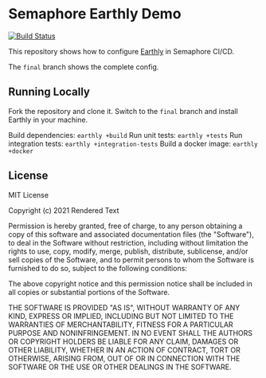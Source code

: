 # Semaphore Earthly Demo

[![Build Status](https://semaphore-demos.semaphoreci.com/badges/semaphore-demo-earthly/branches/final.svg)](https://semaphore-demos.semaphoreci.com/projects/semaphore-demo-earthly)

This repository shows how to configure [Earthly](https://earthly.dev/) in Semaphore CI/CD.

The `final` branch shows the complete config.

## Running Locally

Fork the repository and clone it. Switch to the `final` branch and install Earthly in your machine.

Build dependencies: `earthly +build`
Run unit tests: `earthly +tests`
Run integration tests: `earthly +integration-tests`
Build a docker image: `earthly +docker`

## License

MIT License

Copyright (c) 2021 Rendered Text

Permission is hereby granted, free of charge, to any person obtaining a copy
of this software and associated documentation files (the "Software"), to deal
in the Software without restriction, including without limitation the rights
to use, copy, modify, merge, publish, distribute, sublicense, and/or sell
copies of the Software, and to permit persons to whom the Software is
furnished to do so, subject to the following conditions:

The above copyright notice and this permission notice shall be included in all
copies or substantial portions of the Software.

THE SOFTWARE IS PROVIDED "AS IS", WITHOUT WARRANTY OF ANY KIND, EXPRESS OR
IMPLIED, INCLUDING BUT NOT LIMITED TO THE WARRANTIES OF MERCHANTABILITY,
FITNESS FOR A PARTICULAR PURPOSE AND NONINFRINGEMENT. IN NO EVENT SHALL THE
AUTHORS OR COPYRIGHT HOLDERS BE LIABLE FOR ANY CLAIM, DAMAGES OR OTHER
LIABILITY, WHETHER IN AN ACTION OF CONTRACT, TORT OR OTHERWISE, ARISING FROM,
OUT OF OR IN CONNECTION WITH THE SOFTWARE OR THE USE OR OTHER DEALINGS IN THE
SOFTWARE.




